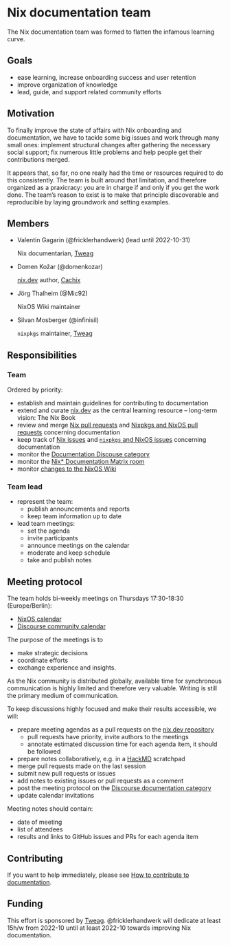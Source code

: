 # Nix documentation team

The Nix documentation team was formed to flatten the infamous learning curve.

## Goals

- ease learning, increase onboarding success and user retention
- improve organization of knowledge
- lead, guide, and support related community efforts

## Motivation

To finally improve the state of affairs with Nix onboarding and documentation, we have to tackle some big issues and work through many small ones: implement structural changes after gathering the necessary social support; fix numerous little problems and help people get their contributions merged.

It appears that, so far, no one really had the time or resources required to do this consistently. The team is built around that limitation, and therefore organized as a praxicracy: you are in charge if and only if you get the work done. The team’s reason to exist is to make that principle discoverable and reproducible by laying groundwork and setting examples.

## Members

- Valentin Gagarin (@fricklerhandwerk) (lead until 2022-10-31)

    Nix documentarian, [Tweag](tweag.io)

- Domen Kožar (@domenkozar)

    [nix.dev](http://nix.dev) author, [Cachix](cachix.org)

- Jörg Thalheim (@Mic92)

    NixOS Wiki maintainer

- Silvan Mosberger (@infinisil)

   `nixpkgs` maintainer, [Tweag](tweag.io)

## Responsibilities

### Team

Ordered by priority:
- establish and maintain guidelines for contributing to documentation
- extend and curate [nix.dev](https://nix.dev) as the central learning resource – long-term vision: The Nix Book
- review and merge [Nix pull requests](https://github.com/NixOS/nix/pulls?q=is%3Aopen+is%3Apr+label%3Adocumentation) and [Nixpkgs and NixOS pull requests](https://github.com/NixOS/nixpkgs/pulls?q=is%3Aopen+is%3Apr+label%3A%228.has%3A+documentation%22) concerning documentation
- keep track of [Nix issues](https://github.com/NixOS/nix/issues?q=is%3Aopen+is%3Aissue+label%3Adocumentation) and [`nixpkgs` and NixOS issues](https://github.com/NixOS/nixpkgs/issues?q=is%3Aopen+is%3Aissue+label%3A%229.needs%3A+documentation%22) concerning documentation
- monitor the [Documentation Discouse category](https://discourse.nixos.org/c/dev/documentation/25)
- monitor the [Nix* Documentation Matrix room](https://app.element.io/#/room/#docs:nixos.org)
- monitor [changes to the NixOS Wiki](https://matrix.to/#/#nixos-wiki:utzutzutz.net)

### Team lead

- represent the team:
  - publish announcements and reports
  - keep team information up to date
- lead team meetings:
  - set the agenda
  - invite participants
  - announce meetings on the calendar
  - moderate and keep schedule
  - take and publish notes

## Meeting protocol

The team holds bi-weekly meetings on Thursdays 17:30-18:30 (Europe/Berlin):
- [NixOS calendar](https://calendar.google.com/calendar/u/0/embed?src=b9o52fobqjak8oq8lfkhg3t0qg@group.calendar.google.com)
- [Discourse community calendar](https://discourse.nixos.org/t/community-calendar/18589)

The purpose of the meetings is to
- make strategic decisions
- coordinate efforts
- exchange experience and insights.

As the Nix community is distributed globally, available time for synchronous communication is highly limited and therefore very valuable. Writing is still the primary medium of communication.

To keep discussions highly focused and make their results accessible, we will:

- prepare meeting agendas as a pull requests on the [nix.dev repository](https://github.com/NixOS/nix.dev)
  - pull requests have priority, invite authors to the meetings
  - annotate estimated discussion time for each agenda item, it should be followed
- prepare notes collaboratively, e.g. in a [HackMD](https://hackmd.io/) scratchpad
- merge pull requests made on the last session
- submit new pull requests or issues
- add notes to existing issues or pull requests as a comment
- post the meeting protocol on the [Discourse documentation category](https://discourse.nixos.org/c/dev/documentation/25)
- update calendar invitations

Meeting notes should contain:

- date of meeting
- list of attendees
- results and links to GitHub issues and PRs for each agenda item

## Contributing

If you want to help immediately, please see [How to contribute to documentation](./how-to-contribute-to-documentation.md).

## Funding

This effort is sponsored by [Tweag](tweag.io).
@fricklerhandwerk will dedicate at least 15h/w from 2022-10 until at least 2022-10 towards improving Nix documentation.

